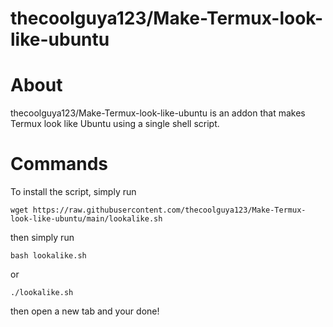 # thecoolguya123/Make-Termux-look-like-ubuntu

# About
thecoolguya123/Make-Termux-look-like-ubuntu is an addon that makes Termux look like Ubuntu using a single shell script.
# Commands
To install the script, simply run
```
wget https://raw.githubusercontent.com/thecoolguya123/Make-Termux-look-like-ubuntu/main/lookalike.sh
```
then simply run
```
bash lookalike.sh
```
or
```
./lookalike.sh
```
then open a new tab and your done!

